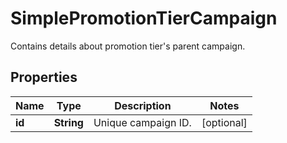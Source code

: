 

# SimplePromotionTierCampaign

Contains details about promotion tier's parent campaign.

## Properties

| Name | Type | Description | Notes |
|------------ | ------------- | ------------- | -------------|
|**id** | **String** | Unique campaign ID. |  [optional] |



